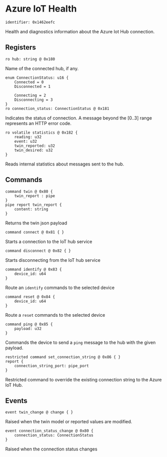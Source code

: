# Azure IoT Health

    identifier: 0x1462eefc
    
Health and diagnostics information about the Azure Iot Hub connection.

## Registers

    ro hub: string @ 0x180
    
Name of the connected hub, if any.    

    enum ConnectionStatus: u16 {
        Connected = 0
        Disconnected = 1
        
        Connecting = 2
        Disconnecting = 3
    }
    ro connection_status: ConnectionStatus @ 0x181

Indicates the status of connection. A message beyond the [0..3] range represents an HTTP error code. 

    ro volatile statistics @ 0x182 {
        reading: u32
        event: u32
        twin_reported: u32
        twin_desired: u32
    }
    
Reads internal statistics about messages sent to the hub.

## Commands

    command twin @ 0x80 {
        twin_report : pipe
    }
    pipe report twin_report {
        content: string
    }
    
Returns the twin json payload

    command connect @ 0x81 { }
    
Starts a connection to the IoT hub service

    command disconnect @ 0x82 { }

Starts disconnecting from the IoT hub service

    command identify @ 0x83 {
        device_id: u64
    }

Route an ``identify`` commands to the selected device

    command reset @ 0x84 {
        device_id: u64
    }

Route a ``reset`` commands to the selected device

    command ping @ 0x85 {
        payload: u32
    }

Commands the device to send a ``ping`` message to the hub with the given payload.

    restricted command set_connection_string @ 0x86 { }
    report {
        connection_string_port: pipe_port
    }

Restricted command to override the existing connection string to the Azure IoT Hub.

## Events

    event twin_change @ change { }
    
Raised when the twin model or reported values are modified.

    event connection_status_change @ 0x80 {
        connection_status: ConnectionStatus
    }

Raised when the connection status changes
